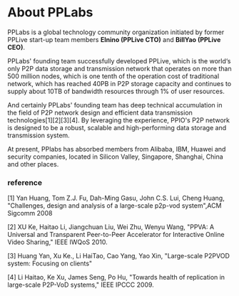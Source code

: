 # About PPLabs

PPLabs is a global technology community organization initiated by former PPLive start-up team members **Elnino (PPLive CTO)** and **BillYao (PPLive CEO)**.

PPLabs' founding team successfully developed PPLive, which is the world‘s only P2P data storage and transmission network that operates on more than 500 million nodes, which is one tenth of the operation cost of traditional network, which has reached 40PB in P2P storage capacity and continues to supply about 10TB of bandwidth resources through 1% of user resources.

And certainly PPLabs' founding team has deep technical accumulation in the field of P2P network design and efficient data transmission technologies[1][2][3][4]. By leveraging the experience, PPIO's P2P network is designed to be a robust, scalable and high-performing data storage and transmission system.

At present, PPlabs has absorbed members from Alibaba, IBM, Huawei and security companies, located in Silicon Valley, Singapore, Shanghai, China and other places.

### reference
[1] Yan Huang, Tom Z.J. Fu, Dah-Ming Gasu, John C.S. Lui, Cheng Huang, "Challenges, design and analysis of a large-scale p2p-vod system",ACM Sigcomm 2008

[2] XU Ke, Haitao Li, Jiangchuan Liu, Wei Zhu, Wenyu Wang, "PPVA: A Universal and Transparent Peer-to-Peer Accelerator for Interactive Online Video Sharing," IEEE IWQoS 2010.

[3] Huang Yan, Xu Ke., Li HaiTao, Cao Yang, Yao Xin, "Large-scale P2PVOD system: Focusing on clients"

[4] Li Haitao, Ke Xu, James Seng, Po Hu, "Towards health of replication in large-scale P2P-VoD systems," IEEE IPCCC 2009.
